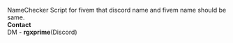 NameChecker Script for fivem that discord name and fivem name should be same.<br>
**Contact**<br>
DM - **rgxprime**(Discord)
